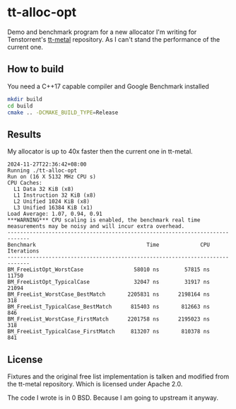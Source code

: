 # tt-alloc-opt

Demo and benchmark program for a new allocator I'm writing for Tenstorrent's [tt-metal](https://github.com/tenstorrent/tt-metal) repository. As I can't stand the performance of the current one.

## How to build

You need a C++17 capable compiler and Google Benchmark installed

```bash
mkdir build
cd build
cmake .. -DCMAKE_BUILD_TYPE=Release
```

## Results

My allocator is up to 40x faster then the current one in tt-metal.

```
2024-11-27T22:36:42+08:00
Running ./tt-alloc-opt
Run on (16 X 5132 MHz CPU s)
CPU Caches:
  L1 Data 32 KiB (x8)
  L1 Instruction 32 KiB (x8)
  L2 Unified 1024 KiB (x8)
  L3 Unified 16384 KiB (x1)
Load Average: 1.07, 0.94, 0.91
***WARNING*** CPU scaling is enabled, the benchmark real time measurements may be noisy and will incur extra overhead.
-----------------------------------------------------------------------------
Benchmark                                   Time             CPU   Iterations
-----------------------------------------------------------------------------
BM_FreeListOpt_WorstCase                58010 ns        57815 ns        11750
BM_FreeListOpt_TypicalCase              32047 ns        31917 ns        21094
BM_FreeList_WorstCase_BestMatch       2205831 ns      2198164 ns          318
BM_FreeList_TypicalCase_BestMatch      815403 ns       812663 ns          846
BM_FreeList_WorstCase_FirstMatch      2201758 ns      2195023 ns          318
BM_FreeList_TypicalCase_FirstMatch     813207 ns       810378 ns          841
```

## License

Fixtures and the original free list implementation is talken and modified from the tt-metal repository. Which is licensed under Apache 2.0.

The code I wrote is in 0 BSD. Because I am going to upstream it anyway.